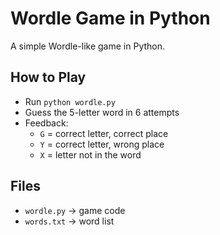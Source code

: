 # Wordle Game in Python 

A simple Wordle-like game in Python.

## How to Play
- Run `python wordle.py`
- Guess the 5-letter word in 6 attempts
- Feedback:
  - `G` = correct letter, correct place
  - `Y` = correct letter, wrong place
  - `X` = letter not in the word

## Files
- `wordle.py` → game code
- `words.txt` → word list
